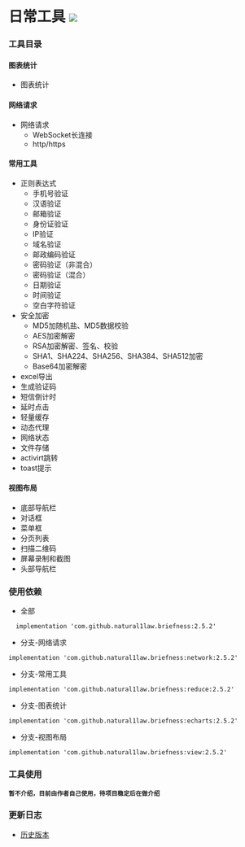日常工具 [![](https://jitpack.io/v/natural1law/briefness.svg)](https://jitpack.io/#natural1law/briefness)
======

### 工具目录
   #### 图表统计
   * 图表统计
   #### 网络请求
   * 网络请求
     * WebSocket长连接
     * http/https 
   #### 常用工具
   * 正则表达式
     * 手机号验证
     * 汉语验证
     * 邮箱验证
     * 身份证验证
     * IP验证
     * 域名验证
     * 邮政编码验证
     * 密码验证（非混合）
     * 密码验证（混合）
     * 日期验证
     * 时间验证
     * 空白字符验证
   * 安全加密
     * MD5加随机盐、MD5数据校验
     * AES加密解密
     * RSA加密解密、签名、校验
     * SHA1、SHA224、SHA256、SHA384、SHA512加密
     * Base64加密解密
   * excel导出
   * 生成验证码
   * 短信倒计时
   * 延时点击
   * 轻量缓存
   * 动态代理
   * 网络状态
   * 文件存储
   * activirt跳转
   * toast提示
   #### 视图布局
   * 底部导航栏
   * 对话框
   * 菜单框
   * 分页列表
   * 扫描二维码
   * 屏幕录制和截图
   * 头部导航栏

### 使用依赖
  * 全部
  ```
    implementation 'com.github.natural1law.briefness:2.5.2'
  ```
  * 分支-网络请求
  ```
  implementation 'com.github.natural1law.briefness:network:2.5.2'
  ```
  * 分支-常用工具
  ```
  implementation 'com.github.natural1law.briefness:reduce:2.5.2'
  ```
  * 分支-图表统计
  ```
  implementation 'com.github.natural1law.briefness:echarts:2.5.2'
  ```
  * 分支-视图布局
  ```
  implementation 'com.github.natural1law.briefness:view:2.5.2'
  ```

### 工具使用
  **`暂不介绍，目前由作者自己使用，待项目稳定后在做介绍`**

### 更新日志
  * [历史版本](https://github.com/natural1law/briefness/blob/master/HISTORY_VERSION.md "点击查看历史版本")
